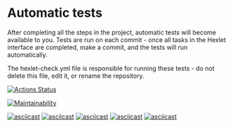 # Automatic tests

After completing all the steps in the project, automatic tests will become available to you. Tests are run on each commit - once all tasks in the Hexlet interface are completed, make a commit, and the tests will run automatically.

The hexlet-check.yml file is responsible for running these tests - do not delete this file, edit it, or rename the repository.

[![Actions Status](https://github.com/EFIMO1/frontend-project-44/actions/workflows/hexlet-check.yml/badge.svg)](https://github.com/EFIMO1/frontend-project-44/actions)

[![Maintainability](https://api.codeclimate.com/v1/badges/9afba578ad241df1b3a8/maintainability)](https://codeclimate.com/github/EFIMO1/frontend-project-44/maintainability)


[![asciicast](https://asciinema.org/a/TK9HHugd5AguWoeE0SCTJ3XYK.svg)](https://asciinema.org/a/TK9HHugd5AguWoeE0SCTJ3XYK)
[![asciicast](https://asciinema.org/a/Zw3ekpBioC08wscMtKr9VMSnB.svg)](https://asciinema.org/a/Zw3ekpBioC08wscMtKr9VMSnB)
[![asciicast](https://asciinema.org/a/rDSOtPMvPyuPNl0ZoLw9Qsibx.svg)](https://asciinema.org/a/rDSOtPMvPyuPNl0ZoLw9Qsibx)
[![asciicast](https://asciinema.org/a/mr1FqhftLDKmzfiY1YfC9kq8H.svg)](https://asciinema.org/a/mr1FqhftLDKmzfiY1YfC9kq8H)
[![asciicast](https://asciinema.org/a/ibVbxjFVQhNgUKYFlZcWENfRB.svg)](https://asciinema.org/a/ibVbxjFVQhNgUKYFlZcWENfRB)
